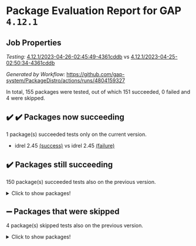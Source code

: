 # Package Evaluation Report for GAP `4.12.1`

## Job Properties

*Testing:* [4.12.1/2023-04-26-02:45:49-4361cddb](https://github.com/gap-system/PackageDistro/blob/data/reports/4.12.1/2023-04-26-02:45:49-4361cddb) vs [4.12.1/2023-04-25-02:50:34-4361cddb](https://github.com/gap-system/PackageDistro/blob/data/reports/4.12.1/2023-04-25-02:50:34-4361cddb)

*Generated by Workflow:* https://github.com/gap-system/PackageDistro/actions/runs/4804159327

In total, 155 packages were tested, out of which 151 succeeded, 0 failed and 4 were skipped.

## :heavy_check_mark: :heavy_check_mark: Packages now succeeding

1 package(s) succeeded tests only on the current version.
- idrel 2.45 [(success)](https://github.com/gap-system/PackageDistro/actions/runs/4804159327/jobs/8549557214) vs idrel 2.45 [(failure)](https://github.com/gap-system/PackageDistro/actions/runs/4792963022/jobs/8525149030)

## :heavy_check_mark: Packages still succeeding

150 package(s) succeeded tests also on the previous version.
<details><summary>Click to show packages!</summary>

- 4ti2interface 2023.02-04 [(success)](https://github.com/gap-system/PackageDistro/actions/runs/4804159327/jobs/8549551532)
- ace 5.6.2 [(success)](https://github.com/gap-system/PackageDistro/actions/runs/4804159327/jobs/8549551638)
- aclib 1.3.2 [(success)](https://github.com/gap-system/PackageDistro/actions/runs/4804159327/jobs/8549551764)
- agt 0.3.1 [(success)](https://github.com/gap-system/PackageDistro/actions/runs/4804159327/jobs/8549551880)
- alnuth 3.2.1 [(success)](https://github.com/gap-system/PackageDistro/actions/runs/4804159327/jobs/8549551970)
- anupq 3.3.0 [(success)](https://github.com/gap-system/PackageDistro/actions/runs/4804159327/jobs/8549552076)
- atlasrep 2.1.6 [(success)](https://github.com/gap-system/PackageDistro/actions/runs/4804159327/jobs/8549552172)
- autodoc 2022.10.20 [(success)](https://github.com/gap-system/PackageDistro/actions/runs/4804159327/jobs/8549552270)
- automata 1.15 [(success)](https://github.com/gap-system/PackageDistro/actions/runs/4804159327/jobs/8549552349)
- automgrp 1.3.2 [(success)](https://github.com/gap-system/PackageDistro/actions/runs/4804159327/jobs/8549552453)
- autpgrp 1.11 [(success)](https://github.com/gap-system/PackageDistro/actions/runs/4804159327/jobs/8549552550)
- cap 2023.04-04 [(success)](https://github.com/gap-system/PackageDistro/actions/runs/4804159327/jobs/8549552614)
- caratinterface 2.3.5 [(success)](https://github.com/gap-system/PackageDistro/actions/runs/4804159327/jobs/8549552705)
- cddinterface 2022.11.01 [(success)](https://github.com/gap-system/PackageDistro/actions/runs/4804159327/jobs/8549552800)
- circle 1.6.6 [(success)](https://github.com/gap-system/PackageDistro/actions/runs/4804159327/jobs/8549552892)
- classicpres 1.22 [(success)](https://github.com/gap-system/PackageDistro/actions/runs/4804159327/jobs/8549552987)
- cohomolo 1.6.11 [(success)](https://github.com/gap-system/PackageDistro/actions/runs/4804159327/jobs/8549553081)
- congruence 1.2.5 [(success)](https://github.com/gap-system/PackageDistro/actions/runs/4804159327/jobs/8549553194)
- corelg 1.56 [(success)](https://github.com/gap-system/PackageDistro/actions/runs/4804159327/jobs/8549553275)
- crime 1.6 [(success)](https://github.com/gap-system/PackageDistro/actions/runs/4804159327/jobs/8549553368)
- crisp 1.4.6 [(success)](https://github.com/gap-system/PackageDistro/actions/runs/4804159327/jobs/8549553494)
- crypting 0.10.4 [(success)](https://github.com/gap-system/PackageDistro/actions/runs/4804159327/jobs/8549553620)
- cryst 4.1.26 [(success)](https://github.com/gap-system/PackageDistro/actions/runs/4804159327/jobs/8549553725)
- crystcat 1.1.10 [(success)](https://github.com/gap-system/PackageDistro/actions/runs/4804159327/jobs/8549553817)
- ctbllib 1.3.5 [(success)](https://github.com/gap-system/PackageDistro/actions/runs/4804159327/jobs/8549553893)
- cubefree 1.19 [(success)](https://github.com/gap-system/PackageDistro/actions/runs/4804159327/jobs/8549553986)
- curlinterface 2.3.1 [(success)](https://github.com/gap-system/PackageDistro/actions/runs/4804159327/jobs/8549554076)
- cvec 2.8.1 [(success)](https://github.com/gap-system/PackageDistro/actions/runs/4804159327/jobs/8549554176)
- datastructures 0.3.0 [(success)](https://github.com/gap-system/PackageDistro/actions/runs/4804159327/jobs/8549554255)
- deepthought 1.0.6 [(success)](https://github.com/gap-system/PackageDistro/actions/runs/4804159327/jobs/8549554341)
- design 1.8 [(success)](https://github.com/gap-system/PackageDistro/actions/runs/4804159327/jobs/8549554416)
- difsets 2.3.1 [(success)](https://github.com/gap-system/PackageDistro/actions/runs/4804159327/jobs/8549554531)
- digraphs 1.6.2 [(success)](https://github.com/gap-system/PackageDistro/actions/runs/4804159327/jobs/8549554630)
- edim 1.3.7 [(success)](https://github.com/gap-system/PackageDistro/actions/runs/4804159327/jobs/8549554721)
- example 4.3.4 [(success)](https://github.com/gap-system/PackageDistro/actions/runs/4804159327/jobs/8549554800)
- examplesforhomalg 2023.02-04 [(success)](https://github.com/gap-system/PackageDistro/actions/runs/4804159327/jobs/8549554889)
- factint 1.6.3 [(success)](https://github.com/gap-system/PackageDistro/actions/runs/4804159327/jobs/8549554956)
- ferret 1.0.9 [(success)](https://github.com/gap-system/PackageDistro/actions/runs/4804159327/jobs/8549555036)
- fga 1.5.0 [(success)](https://github.com/gap-system/PackageDistro/actions/runs/4804159327/jobs/8549555106)
- fining 1.5.5 [(success)](https://github.com/gap-system/PackageDistro/actions/runs/4804159327/jobs/8549555163)
- float 1.0.3 [(success)](https://github.com/gap-system/PackageDistro/actions/runs/4804159327/jobs/8549555278)
- format 1.4.3 [(success)](https://github.com/gap-system/PackageDistro/actions/runs/4804159327/jobs/8549555371)
- forms 1.2.9 [(success)](https://github.com/gap-system/PackageDistro/actions/runs/4804159327/jobs/8549555435)
- fplsa 1.2.6 [(success)](https://github.com/gap-system/PackageDistro/actions/runs/4804159327/jobs/8549555513)
- fr 2.4.12 [(success)](https://github.com/gap-system/PackageDistro/actions/runs/4804159327/jobs/8549555593)
- francy 2.0.3 [(success)](https://github.com/gap-system/PackageDistro/actions/runs/4804159327/jobs/8549555656)
- fwtree 1.3 [(success)](https://github.com/gap-system/PackageDistro/actions/runs/4804159327/jobs/8549555745)
- gapdoc 1.6.6 [(success)](https://github.com/gap-system/PackageDistro/actions/runs/4804159327/jobs/8549555805)
- gauss 2023.02-04 [(success)](https://github.com/gap-system/PackageDistro/actions/runs/4804159327/jobs/8549555874)
- gaussforhomalg 2023.02-04 [(success)](https://github.com/gap-system/PackageDistro/actions/runs/4804159327/jobs/8549555947)
- gbnp 1.0.5 [(success)](https://github.com/gap-system/PackageDistro/actions/runs/4804159327/jobs/8549556009)
- generalizedmorphismsforcap 2023.03-01 [(success)](https://github.com/gap-system/PackageDistro/actions/runs/4804159327/jobs/8549556072)
- genss 1.6.8 [(success)](https://github.com/gap-system/PackageDistro/actions/runs/4804159327/jobs/8549556154)
- gradedmodules 2023.02-04 [(success)](https://github.com/gap-system/PackageDistro/actions/runs/4804159327/jobs/8549556221)
- gradedringforhomalg 2023.02-04 [(success)](https://github.com/gap-system/PackageDistro/actions/runs/4804159327/jobs/8549556291)
- grape 4.9.0 [(success)](https://github.com/gap-system/PackageDistro/actions/runs/4804159327/jobs/8549556373)
- groupoids 1.73 [(success)](https://github.com/gap-system/PackageDistro/actions/runs/4804159327/jobs/8549556426)
- grpconst 2.6.4 [(success)](https://github.com/gap-system/PackageDistro/actions/runs/4804159327/jobs/8549556500)
- guarana 0.96.3 [(success)](https://github.com/gap-system/PackageDistro/actions/runs/4804159327/jobs/8549556582)
- guava 3.18 [(success)](https://github.com/gap-system/PackageDistro/actions/runs/4804159327/jobs/8549556663)
- hap 1.55 [(success)](https://github.com/gap-system/PackageDistro/actions/runs/4804159327/jobs/8549556743)
- hapcryst 0.1.15 [(success)](https://github.com/gap-system/PackageDistro/actions/runs/4804159327/jobs/8549556827)
- hecke 1.5.3 [(success)](https://github.com/gap-system/PackageDistro/actions/runs/4804159327/jobs/8549556890)
- help 3.5 [(success)](https://github.com/gap-system/PackageDistro/actions/runs/4804159327/jobs/8549556966)
- homalg 2023.02-05 [(success)](https://github.com/gap-system/PackageDistro/actions/runs/4804159327/jobs/8549557043)
- homalgtocas 2023.02-04 [(success)](https://github.com/gap-system/PackageDistro/actions/runs/4804159327/jobs/8549557134)
- images 1.3.1 [(success)](https://github.com/gap-system/PackageDistro/actions/runs/4804159327/jobs/8549557332)
- intpic 0.3.0 [(success)](https://github.com/gap-system/PackageDistro/actions/runs/4804159327/jobs/8549557467)
- io 4.8.1 [(success)](https://github.com/gap-system/PackageDistro/actions/runs/4804159327/jobs/8549557596)
- io_forhomalg 2023.02-04 [(success)](https://github.com/gap-system/PackageDistro/actions/runs/4804159327/jobs/8549557692)
- irredsol 1.4.4 [(success)](https://github.com/gap-system/PackageDistro/actions/runs/4804159327/jobs/8549557813)
- json 2.1.1 [(success)](https://github.com/gap-system/PackageDistro/actions/runs/4804159327/jobs/8549557905)
- jupyterkernel 1.5.0 [(success)](https://github.com/gap-system/PackageDistro/actions/runs/4804159327/jobs/8549557986)
- jupyterviz 1.5.6 [(success)](https://github.com/gap-system/PackageDistro/actions/runs/4804159327/jobs/8549558052)
- kan 1.35 [(success)](https://github.com/gap-system/PackageDistro/actions/runs/4804159327/jobs/8549558140)
- kbmag 1.5.11 [(success)](https://github.com/gap-system/PackageDistro/actions/runs/4804159327/jobs/8549558224)
- laguna 3.9.6 [(success)](https://github.com/gap-system/PackageDistro/actions/runs/4804159327/jobs/8549558321)
- liealgdb 2.2.1 [(success)](https://github.com/gap-system/PackageDistro/actions/runs/4804159327/jobs/8549558428)
- liepring 2.8 [(success)](https://github.com/gap-system/PackageDistro/actions/runs/4804159327/jobs/8549558516)
- liering 2.4.2 [(success)](https://github.com/gap-system/PackageDistro/actions/runs/4804159327/jobs/8549558596)
- linearalgebraforcap 2023.03-06 [(success)](https://github.com/gap-system/PackageDistro/actions/runs/4804159327/jobs/8549558724)
- localizeringforhomalg 2023.02-04 [(success)](https://github.com/gap-system/PackageDistro/actions/runs/4804159327/jobs/8549558810)
- loops 3.4.3 [(success)](https://github.com/gap-system/PackageDistro/actions/runs/4804159327/jobs/8549558897)
- lpres 1.0.3 [(success)](https://github.com/gap-system/PackageDistro/actions/runs/4804159327/jobs/8549558982)
- majoranaalgebras 1.5.1 [(success)](https://github.com/gap-system/PackageDistro/actions/runs/4804159327/jobs/8549559068)
- mapclass 1.4.6 [(success)](https://github.com/gap-system/PackageDistro/actions/runs/4804159327/jobs/8549559157)
- matgrp 0.70 [(success)](https://github.com/gap-system/PackageDistro/actions/runs/4804159327/jobs/8549559266)
- matricesforhomalg 2023.02-04 [(success)](https://github.com/gap-system/PackageDistro/actions/runs/4804159327/jobs/8549559352)
- modisom 2.5.4 [(success)](https://github.com/gap-system/PackageDistro/actions/runs/4804159327/jobs/8549559437)
- modulepresentationsforcap 2023.03-01 [(success)](https://github.com/gap-system/PackageDistro/actions/runs/4804159327/jobs/8549559524)
- modules 2023.02-04 [(success)](https://github.com/gap-system/PackageDistro/actions/runs/4804159327/jobs/8549559609)
- monoidalcategories 2023.04-01 [(success)](https://github.com/gap-system/PackageDistro/actions/runs/4804159327/jobs/8549559710)
- nconvex 2022.09-01 [(success)](https://github.com/gap-system/PackageDistro/actions/runs/4804159327/jobs/8549559818)
- nilmat 1.4.2 [(success)](https://github.com/gap-system/PackageDistro/actions/runs/4804159327/jobs/8549559936)
- nock 1.5 [(success)](https://github.com/gap-system/PackageDistro/actions/runs/4804159327/jobs/8549560052)
- normalizinterface 1.3.5 [(success)](https://github.com/gap-system/PackageDistro/actions/runs/4804159327/jobs/8549560155)
- nq 2.5.10 [(success)](https://github.com/gap-system/PackageDistro/actions/runs/4804159327/jobs/8549560256)
- numericalsgps 1.3.1 [(success)](https://github.com/gap-system/PackageDistro/actions/runs/4804159327/jobs/8549560369)
- openmath 11.5.3 [(success)](https://github.com/gap-system/PackageDistro/actions/runs/4804159327/jobs/8549560488)
- orb 4.9.0 [(success)](https://github.com/gap-system/PackageDistro/actions/runs/4804159327/jobs/8549560601)
- packagemanager 1.4.1 [(success)](https://github.com/gap-system/PackageDistro/actions/runs/4804159327/jobs/8549560704)
- patternclass 2.4.3 [(success)](https://github.com/gap-system/PackageDistro/actions/runs/4804159327/jobs/8549560807)
- permut 2.0.4 [(success)](https://github.com/gap-system/PackageDistro/actions/runs/4804159327/jobs/8549560919)
- polenta 1.3.10 [(success)](https://github.com/gap-system/PackageDistro/actions/runs/4804159327/jobs/8549561026)
- polymaking 0.8.6 [(success)](https://github.com/gap-system/PackageDistro/actions/runs/4804159327/jobs/8549561162)
- primgrp 3.4.4 [(success)](https://github.com/gap-system/PackageDistro/actions/runs/4804159327/jobs/8549561270)
- profiling 2.5.2 [(success)](https://github.com/gap-system/PackageDistro/actions/runs/4804159327/jobs/8549561359)
- qpa 1.34 [(success)](https://github.com/gap-system/PackageDistro/actions/runs/4804159327/jobs/8549561472)
- quagroup 1.8.3 [(success)](https://github.com/gap-system/PackageDistro/actions/runs/4804159327/jobs/8549561576)
- radiroot 2.9 [(success)](https://github.com/gap-system/PackageDistro/actions/runs/4804159327/jobs/8549561667)
- rcwa 4.7.1 [(success)](https://github.com/gap-system/PackageDistro/actions/runs/4804159327/jobs/8549561782)
- rds 1.8 [(success)](https://github.com/gap-system/PackageDistro/actions/runs/4804159327/jobs/8549561880)
- recog 1.4.2 [(success)](https://github.com/gap-system/PackageDistro/actions/runs/4804159327/jobs/8549561986)
- repndecomp 1.3.0 [(success)](https://github.com/gap-system/PackageDistro/actions/runs/4804159327/jobs/8549562100)
- repsn 3.1.1 [(success)](https://github.com/gap-system/PackageDistro/actions/runs/4804159327/jobs/8549562224)
- resclasses 4.7.3 [(success)](https://github.com/gap-system/PackageDistro/actions/runs/4804159327/jobs/8549562346)
- ringsforhomalg 2023.02-05 [(success)](https://github.com/gap-system/PackageDistro/actions/runs/4804159327/jobs/8549562466)
- sco 2023.02-04 [(success)](https://github.com/gap-system/PackageDistro/actions/runs/4804159327/jobs/8549562564)
- scscp 2.4.1 [(success)](https://github.com/gap-system/PackageDistro/actions/runs/4804159327/jobs/8549562661)
- semigroups 5.2.1 [(success)](https://github.com/gap-system/PackageDistro/actions/runs/4804159327/jobs/8549562769)
- sglppow 2.3 [(success)](https://github.com/gap-system/PackageDistro/actions/runs/4804159327/jobs/8549562883)
- sgpviz 0.999.5 [(success)](https://github.com/gap-system/PackageDistro/actions/runs/4804159327/jobs/8549562994)
- simpcomp 2.1.14 [(success)](https://github.com/gap-system/PackageDistro/actions/runs/4804159327/jobs/8549563091)
- singular 2023.02.09 [(success)](https://github.com/gap-system/PackageDistro/actions/runs/4804159327/jobs/8549563211)
- sl2reps 1.1 [(success)](https://github.com/gap-system/PackageDistro/actions/runs/4804159327/jobs/8549563310)
- sla 1.5.3 [(success)](https://github.com/gap-system/PackageDistro/actions/runs/4804159327/jobs/8549563431)
- smallgrp 1.5.2 [(success)](https://github.com/gap-system/PackageDistro/actions/runs/4804159327/jobs/8549563541)
- smallsemi 0.6.13 [(success)](https://github.com/gap-system/PackageDistro/actions/runs/4804159327/jobs/8549563655)
- sonata 2.9.6 [(success)](https://github.com/gap-system/PackageDistro/actions/runs/4804159327/jobs/8549563763)
- sophus 1.27 [(success)](https://github.com/gap-system/PackageDistro/actions/runs/4804159327/jobs/8549563855)
- spinsym 1.5.2 [(success)](https://github.com/gap-system/PackageDistro/actions/runs/4804159327/jobs/8549563951)
- standardff 0.9.4 [(success)](https://github.com/gap-system/PackageDistro/actions/runs/4804159327/jobs/8549564045)
- symbcompcc 1.3.2 [(success)](https://github.com/gap-system/PackageDistro/actions/runs/4804159327/jobs/8549564123)
- thelma 1.3 [(success)](https://github.com/gap-system/PackageDistro/actions/runs/4804159327/jobs/8549564202)
- tomlib 1.2.9 [(success)](https://github.com/gap-system/PackageDistro/actions/runs/4804159327/jobs/8549564272)
- toolsforhomalg 2023.03-01 [(success)](https://github.com/gap-system/PackageDistro/actions/runs/4804159327/jobs/8549564381)
- toric 1.9.5 [(success)](https://github.com/gap-system/PackageDistro/actions/runs/4804159327/jobs/8549564474)
- toricvarieties 2022.07.13 [(success)](https://github.com/gap-system/PackageDistro/actions/runs/4804159327/jobs/8549564553)
- transgrp 3.6.4 [(success)](https://github.com/gap-system/PackageDistro/actions/runs/4804159327/jobs/8549564624)
- ugaly 4.0.3 [(success)](https://github.com/gap-system/PackageDistro/actions/runs/4804159327/jobs/8549564709)
- unipot 1.5 [(success)](https://github.com/gap-system/PackageDistro/actions/runs/4804159327/jobs/8549564799)
- unitlib 4.2.0 [(success)](https://github.com/gap-system/PackageDistro/actions/runs/4804159327/jobs/8549564903)
- utils 0.82 [(success)](https://github.com/gap-system/PackageDistro/actions/runs/4804159327/jobs/8549564973)
- uuid 0.7 [(success)](https://github.com/gap-system/PackageDistro/actions/runs/4804159327/jobs/8549565035)
- walrus 0.9991 [(success)](https://github.com/gap-system/PackageDistro/actions/runs/4804159327/jobs/8549565135)
- wedderga 4.10.3 [(success)](https://github.com/gap-system/PackageDistro/actions/runs/4804159327/jobs/8549565206)
- xmod 2.91 [(success)](https://github.com/gap-system/PackageDistro/actions/runs/4804159327/jobs/8549565286)
- xmodalg 1.23 [(success)](https://github.com/gap-system/PackageDistro/actions/runs/4804159327/jobs/8549565357)
- yangbaxter 0.10.3 [(success)](https://github.com/gap-system/PackageDistro/actions/runs/4804159327/jobs/8549565444)
- zeromqinterface 0.14 [(success)](https://github.com/gap-system/PackageDistro/actions/runs/4804159327/jobs/8549565522)
</details>

## :heavy_minus_sign: Packages that were skipped

4 package(s) skipped tests also on the previous version.
<details><summary>Click to show packages!</summary>

- browse 1.8.21 [(skipped)](https://github.com/gap-system/PackageDistro/actions/runs/4804159327/jobs/8549366208)
- itc 1.5.1 [(skipped)](https://github.com/gap-system/PackageDistro/actions/runs/4804159327/jobs/8549366208)
- polycyclic 2.16 [(skipped)](https://github.com/gap-system/PackageDistro/actions/runs/4804159327/jobs/8549366208)
- xgap 4.31 [(skipped)](https://github.com/gap-system/PackageDistro/actions/runs/4804159327/jobs/8549366208)
</details>

